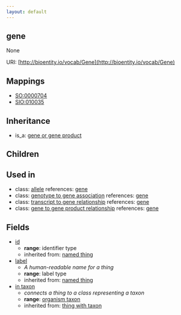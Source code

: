 ```yaml
---
layout: default
---
```


## gene


None

URI: [http://bioentity.io/vocab/Gene](http://bioentity.io/vocab/Gene)
## Mappings

 * [SO:0000704](http://purl.obolibrary.org/obo/SO_0000704)
 * [SIO:010035](http://purl.obolibrary.org/obo/SIO_010035)

## Inheritance

 *  is_a: [gene or gene product](GeneOrGeneProduct.html)

## Children


## Used in

 *  class: [allele](Allele.html) references: [gene](Gene.html)
 *  class: [genotype to gene association](GenotypeToGeneAssociation.html) references: [gene](Gene.html)
 *  class: [transcript to gene relationship](TranscriptToGeneRelationship.html) references: [gene](Gene.html)
 *  class: [gene to gene product relationship](GeneToGeneProductRelationship.html) references: [gene](Gene.html)

## Fields

 * [id](id.html)
    * __range__: identifier type
    * inherited from: [named thing](NamedThing.html)
 * [label](label.html)
    * _A human-readable name for a thing_
    * __range__: label type
    * inherited from: [named thing](NamedThing.html)
 * [in taxon](in_taxon.html)
    * _connects a thing to a class representing a taxon_
    * __range__: [organism taxon](OrganismTaxon.html)
    * inherited from: [thing with taxon](ThingWithTaxon.html)
